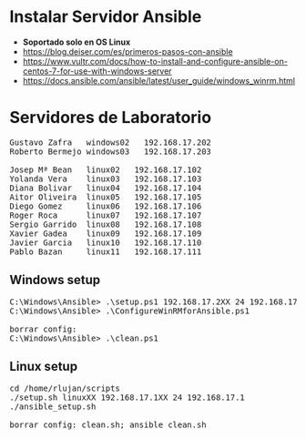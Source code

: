 # Instalar Servidor Ansible
* **Soportado solo en OS Linux**
* https://blog.deiser.com/es/primeros-pasos-con-ansible
* https://www.vultr.com/docs/how-to-install-and-configure-ansible-on-centos-7-for-use-with-windows-server
* https://docs.ansible.com/ansible/latest/user_guide/windows_winrm.html

# Servidores de Laboratorio
<pre>
Gustavo Zafra   windows02   192.168.17.202
Roberto Bermejo windows03   192.168.17.203

Josep Mª Bean   linux02   192.168.17.102
Yolanda Vera    linux03   192.168.17.103
Diana Bolivar   linux04   192.168.17.104
Aitor Oliveira  linux05   192.168.17.105
Diego Gomez     linux06   192.168.17.106
Roger Roca      linux07   192.168.17.107
Sergio Garrido  linux08   192.168.17.108
Xavier Gadea    linux09   192.168.17.109
Javier Garcia   linux10   192.168.17.110
Pablo Bazan     linux11   192.168.17.111
</pre>

## Windows setup
<pre>
C:\Windows\Ansible> .\setup.ps1 192.168.17.2XX 24 192.168.17.1
C:\Windows\Ansible> .\ConfigureWinRMforAnsible.ps1

borrar config:
C:\Windows\Ansible> .\clean.ps1
</pre>

## Linux setup
<pre>
cd /home/rlujan/scripts
./setup.sh linuxXX 192.168.17.1XX 24 192.168.17.1
./ansible_setup.sh

borrar config: clean.sh; ansible_clean.sh
</pre>
